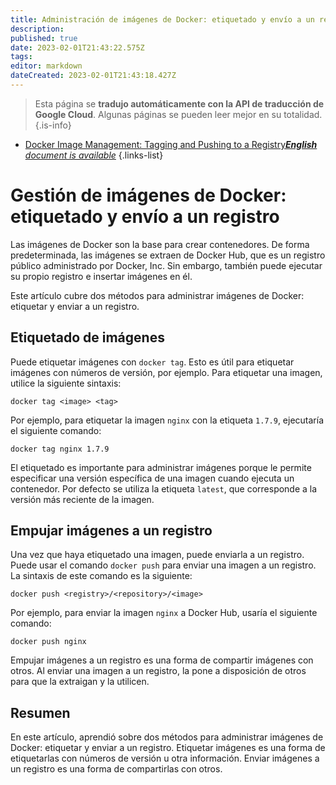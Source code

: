 ```yaml
---
title: Administración de imágenes de Docker: etiquetado y envío a un registro
description: 
published: true
date: 2023-02-01T21:43:22.575Z
tags: 
editor: markdown
dateCreated: 2023-02-01T21:43:18.427Z
---
```


> Esta página se **tradujo automáticamente con la API de traducción de Google Cloud**.
Algunas páginas se pueden leer mejor en su totalidad.{.is-info}



- [Docker Image Management: Tagging and Pushing to a Registry***English** document is available*](/en/Knowledge-base/Docker/docker-image-management-tagging-and-pushing-to-a-registry)
{.links-list}



# Gestión de imágenes de Docker: etiquetado y envío a un registro

Las imágenes de Docker son la base para crear contenedores. De forma predeterminada, las imágenes se extraen de Docker Hub, que es un registro público administrado por Docker, Inc. Sin embargo, también puede ejecutar su propio registro e insertar imágenes en él.

Este artículo cubre dos métodos para administrar imágenes de Docker: etiquetar y enviar a un registro.

## Etiquetado de imágenes

Puede etiquetar imágenes con `docker tag`. Esto es útil para etiquetar imágenes con números de versión, por ejemplo. Para etiquetar una imagen, utilice la siguiente sintaxis:

```
docker tag <image> <tag>
```

Por ejemplo, para etiquetar la imagen `nginx` con la etiqueta `1.7.9`, ejecutaría el siguiente comando:

```
docker tag nginx 1.7.9
```

El etiquetado es importante para administrar imágenes porque le permite especificar una versión específica de una imagen cuando ejecuta un contenedor. Por defecto se utiliza la etiqueta `latest`, que corresponde a la versión más reciente de la imagen.

## Empujar imágenes a un registro

Una vez que haya etiquetado una imagen, puede enviarla a un registro. Puede usar el comando `docker push` para enviar una imagen a un registro. La sintaxis de este comando es la siguiente:

```
docker push <registry>/<repository>/<image>
```

Por ejemplo, para enviar la imagen `nginx` a Docker Hub, usaría el siguiente comando:

```
docker push nginx
```

Empujar imágenes a un registro es una forma de compartir imágenes con otros. Al enviar una imagen a un registro, la pone a disposición de otros para que la extraigan y la utilicen.

## Resumen

En este artículo, aprendió sobre dos métodos para administrar imágenes de Docker: etiquetar y enviar a un registro. Etiquetar imágenes es una forma de etiquetarlas con números de versión u otra información. Enviar imágenes a un registro es una forma de compartirlas con otros.
